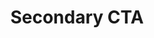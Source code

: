 ---
title: Secondary CTA
category: Marketing
paid: false
isActive: true
ltr: {"vue":{"vueCss":[{"label":"App.vue","code":"<template>\n  <section class=\"cta-secondary\">\n    <div class=\"cta-cover\"></div>\n    <div class=\"cta-container\">\n      <div class=\"cta-details\">\n        <h3>\n          build your websites with <span>high performance</span>\n        </h3>\n        <p>\n          Nam erat risus, sodales sit amet lobortis ut, finibus eget metus. Cras aliquam ante ut tortor posuere feugiat.\n          Duis sodales nisi id porta lacinia.\n        </p>\n        <a class=\"cta-btn\" href=\"javascript:void()\">\n          Try it out\n          <svg xmlns=\"http://www.w3.org/2000/svg\" fill=\"none\" viewBox=\"0 0 24 24\" stroke=\"currentColor\">\n            <path strokeLinecap=\"round\" strokeLinejoin=\"round\" strokeWidth={2} d=\"M13 7l5 5m0 0l-5 5m5-5H6\" />\n          </svg>\n        </a>\n      </div>\n      <div class=\"cta-image\">\n        <img src=\"https://i.postimg.cc/kgd4WhyS/container.png\" alt=\"\" />\n      </div>\n    </div>\n  </section>\n</template>"},{"label":"style.css","code":".cta-secondary {\n  position: relative;\n  max-width: 1280px;\n  margin-left: auto;\n  margin-right: auto;\n  padding: 1rem;\n}\n\n@media (min-width: 640px) {\n  .cta-secondary {\n    padding-left: 2rem;\n    padding-right: 2rem;\n  }\n}\n\n.cta-secondary .cta-cover {\n  position: absolute;\n  top: 0px;\n  left: 0px;\n  width: 100%;\n  height: 100%;\n  background-color: #FFF;\n  opacity: 0.4;\n  background-image: url(\"data:image/svg+xml,%3Csvg xmlns='http://www.w3.org/2000/svg' width='100' height='100' viewBox='0 0 100 100'%3E%3Cg fillRule='evenodd'%3E%3Cg fill='%23e5e7eb' fill-opacity='0.4'%3E%3Cpath opacity='.5' d='M96 95h4v1h-4v4h-1v-4h-9v4h-1v-4h-9v4h-1v-4h-9v4h-1v-4h-9v4h-1v-4h-9v4h-1v-4h-9v4h-1v-4h-9v4h-1v-4h-9v4h-1v-4H0v-1h15v-9H0v-1h15v-9H0v-1h15v-9H0v-1h15v-9H0v-1h15v-9H0v-1h15v-9H0v-1h15v-9H0v-1h15v-9H0v-1h15V0h1v15h9V0h1v15h9V0h1v15h9V0h1v15h9V0h1v15h9V0h1v15h9V0h1v15h9V0h1v15h9V0h1v15h4v1h-4v9h4v1h-4v9h4v1h-4v9h4v1h-4v9h4v1h-4v9h4v1h-4v9h4v1h-4v9h4v1h-4v9zm-1 0v-9h-9v9h9zm-10 0v-9h-9v9h9zm-10 0v-9h-9v9h9zm-10 0v-9h-9v9h9zm-10 0v-9h-9v9h9zm-10 0v-9h-9v9h9zm-10 0v-9h-9v9h9zm-10 0v-9h-9v9h9zm-9-10h9v-9h-9v9zm10 0h9v-9h-9v9zm10 0h9v-9h-9v9zm10 0h9v-9h-9v9zm10 0h9v-9h-9v9zm10 0h9v-9h-9v9zm10 0h9v-9h-9v9zm10 0h9v-9h-9v9zm9-10v-9h-9v9h9zm-10 0v-9h-9v9h9zm-10 0v-9h-9v9h9zm-10 0v-9h-9v9h9zm-10 0v-9h-9v9h9zm-10 0v-9h-9v9h9zm-10 0v-9h-9v9h9zm-10 0v-9h-9v9h9zm-9-10h9v-9h-9v9zm10 0h9v-9h-9v9zm10 0h9v-9h-9v9zm10 0h9v-9h-9v9zm10 0h9v-9h-9v9zm10 0h9v-9h-9v9zm10 0h9v-9h-9v9zm10 0h9v-9h-9v9zm9-10v-9h-9v9h9zm-10 0v-9h-9v9h9zm-10 0v-9h-9v9h9zm-10 0v-9h-9v9h9zm-10 0v-9h-9v9h9zm-10 0v-9h-9v9h9zm-10 0v-9h-9v9h9zm-10 0v-9h-9v9h9zm-9-10h9v-9h-9v9zm10 0h9v-9h-9v9zm10 0h9v-9h-9v9zm10 0h9v-9h-9v9zm10 0h9v-9h-9v9zm10 0h9v-9h-9v9zm10 0h9v-9h-9v9zm10 0h9v-9h-9v9zm9-10v-9h-9v9h9zm-10 0v-9h-9v9h9zm-10 0v-9h-9v9h9zm-10 0v-9h-9v9h9zm-10 0v-9h-9v9h9zm-10 0v-9h-9v9h9zm-10 0v-9h-9v9h9zm-10 0v-9h-9v9h9zm-9-10h9v-9h-9v9zm10 0h9v-9h-9v9zm10 0h9v-9h-9v9zm10 0h9v-9h-9v9zm10 0h9v-9h-9v9zm10 0h9v-9h-9v9zm10 0h9v-9h-9v9zm10 0h9v-9h-9v9z'/%3E%3Cpath d='M6 5V0H5v5H0v1h5v94h1V6h94V5H6z'/%3E%3C/g%3E%3C/g%3E%3C/svg%3E\");\n}\n\n.cta-secondary .cta-container {\n  position: relative;\n  z-index: 10;\n  gap: 1.25rem;\n}\n\n@media (min-width: 1024px) {\n  .cta-secondary .cta-container {\n    display: flex;\n    align-items: center;\n  }\n}\n\n.cta-secondary .cta-container .cta-details {\n  flex: 1;\n  max-width: 32rem;\n  padding-top: 1.25rem;\n  padding-bottom: 1.25rem;\n}\n\n@media (min-width: 640px) {\n  .cta-secondary .cta-container .cta-details {\n    margin-left: auto;\n    margin-right: auto;\n    text-align: center;\n  }\n}\n\n@media (min-width: 1024px) {\n  .cta-secondary .cta-container .cta-details {\n    max-width: max-content;\n    text-align: left;\n  }\n}\n\n.cta-secondary .cta-container .cta-details h3 {\n  font-size: 1.875rem;\n  line-height: 2.25rem;\n  color: #1f2937;\n  font-weight: 600;\n}\n\n.cta-secondary .cta-container .cta-details h3 span {\n  color: #4f46e5;\n}\n\n@media (min-width: 768px) {\n  .cta-secondary .cta-container .cta-details h3 {\n    font-size: 2.25rem;\n    line-height: 2.5rem;\n  }\n}\n\n.cta-secondary .cta-container .cta-details p {\n  color: #6b7280;\n  line-height: 1.625;\n  margin-top: 0.75rem;\n}\n\n.cta-secondary .cta-container .cta-details .cta-btn {\n  margin-top: 1.25rem;\n  padding: 0.5rem 1rem 0.5rem 1rem;\n  color: #4f46e5;\n  background-color: #eef2ff;\n  font-weight: 500;\n  border-radius: 999px;\n  display: inline-flex;\n  align-items: center;\n}\n\n.cta-secondary .cta-container .cta-details .cta-btn svg {\n  width: 1.5rem;\n  height: 1.5rem;\n  margin-left: 0.25rem;\n  transition-duration: 150ms;\n}\n\n.cta-secondary .cta-container .cta-image {\n  flex: 1;\n  margin-top: 1.25rem;\n  margin-left: auto;\n  margin-right: auto;\n}\n\n@media (min-width: 640px) {\n  .cta-secondary .cta-container .cta-image {\n    width: 75%;\n  }\n}\n\n@media (min-width: 1024px) {\n  .cta-secondary .cta-container .cta-image {\n    margin-top: 0px;\n    width: auto;\n  }\n}\n\n.cta-secondary .cta-container .cta-image img {\n  width: 100%;\n}"}],"vueTail":[{"label":"App.vue","code":"<template>\n  <section class=\"cta-sec relative max-w-screen-xl mx-auto py-4 px-4 sm:px-8\">\n    <div class=\"absolute top-0 left-0 w-full h-full bg-white opacity-40\"></div>\n    <div class=\"relative z-10 gap-5 items-center lg:flex\">\n      <div class=\"flex-1 max-w-lg py-5 sm:mx-auto sm:text-center lg:max-w-max lg:text-left\">\n        <h3 class=\"text-3xl text-gray-800 font-semibold md:text-4xl\">\n          build your websites with <span class=\"text-indigo-600\">high performance</span>\n        </h3>\n        <p class=\"text-gray-500 leading-relaxed mt-3\">\n          Nam erat risus, sodales sit amet lobortis ut, finibus eget metus. Cras aliquam ante ut tortor posuere feugiat.\n          Duis sodales nisi id porta lacinia.\n        </p>\n        <a class=\"mt-5 px-4 py-2 text-indigo-600 font-medium bg-indigo-50 rounded-full inline-flex items-center\"\n          href=\"javascript:void()\">\n          Try it out\n          <svg xmlns=\"http://www.w3.org/2000/svg\" class=\"h-6 w-6 ml-1 duration-150\" fill=\"none\" viewBox=\"0 0 24 24\"\n            stroke=\"currentColor\">\n            <path strokeLinecap=\"round\" strokeLinejoin=\"round\" strokeWidth={2} d=\"M13 7l5 5m0 0l-5 5m5-5H6\" />\n          </svg>\n        </a>\n      </div>\n      <div class=\"flex-1 mt-5 mx-auto sm:w-9/12 lg:mt-0 lg:w-auto\">\n        <img src=\"https://i.postimg.cc/kgd4WhyS/container.png\" alt=\"\" class=\"w-full\" />\n      </div>\n    </div>\n  </section>\n</template>\n\n<style scoped>\n.cta-sec {\n  background-image: url(\"data:image/svg+xml,%3Csvg xmlns='http://www.w3.org/2000/svg' width='100' height='100' viewBox='0 0 100 100'%3E%3Cg fillRule='evenodd'%3E%3Cg fill='%23e5e7eb' fill-opacity='0.4'%3E%3Cpath opacity='.5' d='M96 95h4v1h-4v4h-1v-4h-9v4h-1v-4h-9v4h-1v-4h-9v4h-1v-4h-9v4h-1v-4h-9v4h-1v-4h-9v4h-1v-4h-9v4h-1v-4h-9v4h-1v-4H0v-1h15v-9H0v-1h15v-9H0v-1h15v-9H0v-1h15v-9H0v-1h15v-9H0v-1h15v-9H0v-1h15v-9H0v-1h15v-9H0v-1h15V0h1v15h9V0h1v15h9V0h1v15h9V0h1v15h9V0h1v15h9V0h1v15h9V0h1v15h9V0h1v15h9V0h1v15h4v1h-4v9h4v1h-4v9h4v1h-4v9h4v1h-4v9h4v1h-4v9h4v1h-4v9h4v1h-4v9h4v1h-4v9zm-1 0v-9h-9v9h9zm-10 0v-9h-9v9h9zm-10 0v-9h-9v9h9zm-10 0v-9h-9v9h9zm-10 0v-9h-9v9h9zm-10 0v-9h-9v9h9zm-10 0v-9h-9v9h9zm-10 0v-9h-9v9h9zm-9-10h9v-9h-9v9zm10 0h9v-9h-9v9zm10 0h9v-9h-9v9zm10 0h9v-9h-9v9zm10 0h9v-9h-9v9zm10 0h9v-9h-9v9zm10 0h9v-9h-9v9zm10 0h9v-9h-9v9zm9-10v-9h-9v9h9zm-10 0v-9h-9v9h9zm-10 0v-9h-9v9h9zm-10 0v-9h-9v9h9zm-10 0v-9h-9v9h9zm-10 0v-9h-9v9h9zm-10 0v-9h-9v9h9zm-10 0v-9h-9v9h9zm-9-10h9v-9h-9v9zm10 0h9v-9h-9v9zm10 0h9v-9h-9v9zm10 0h9v-9h-9v9zm10 0h9v-9h-9v9zm10 0h9v-9h-9v9zm10 0h9v-9h-9v9zm10 0h9v-9h-9v9zm9-10v-9h-9v9h9zm-10 0v-9h-9v9h9zm-10 0v-9h-9v9h9zm-10 0v-9h-9v9h9zm-10 0v-9h-9v9h9zm-10 0v-9h-9v9h9zm-10 0v-9h-9v9h9zm-10 0v-9h-9v9h9zm-9-10h9v-9h-9v9zm10 0h9v-9h-9v9zm10 0h9v-9h-9v9zm10 0h9v-9h-9v9zm10 0h9v-9h-9v9zm10 0h9v-9h-9v9zm10 0h9v-9h-9v9zm10 0h9v-9h-9v9zm9-10v-9h-9v9h9zm-10 0v-9h-9v9h9zm-10 0v-9h-9v9h9zm-10 0v-9h-9v9h9zm-10 0v-9h-9v9h9zm-10 0v-9h-9v9h9zm-10 0v-9h-9v9h9zm-10 0v-9h-9v9h9zm-9-10h9v-9h-9v9zm10 0h9v-9h-9v9zm10 0h9v-9h-9v9zm10 0h9v-9h-9v9zm10 0h9v-9h-9v9zm10 0h9v-9h-9v9zm10 0h9v-9h-9v9zm10 0h9v-9h-9v9z'/%3E%3Cpath d='M6 5V0H5v5H0v1h5v94h1V6h94V5H6z'/%3E%3C/g%3E%3C/g%3E%3C/svg%3E\");\n}\n</style>"}]},"preview":"function App() {\n    return (\n        <section className=\"relative max-w-screen-xl px-4 py-4 mx-auto cta-sec md:px-8\">\n            <div className=\"absolute top-0 left-0 w-full h-full bg-white opacity-40\"></div>\n            <div className=\"relative z-10 items-center gap-5 lg:flex\">\n                <div className=\"flex-1 max-w-lg py-5 sm:mx-auto sm:text-center lg:max-w-max lg:text-left\">\n                    <h3 className=\"text-3xl font-semibold text-gray-800 md:text-4xl\">\n                        build your websites with <span className=\"text-indigo-600\">high performance</span>\n                    </h3>\n                    <p className=\"mt-3 leading-relaxed text-gray-500\">\n                        Nam erat risus, sodales sit amet lobortis ut, finibus eget metus. Cras aliquam ante ut tortor posuere feugiat. Duis sodales nisi id porta lacinia.\n                    </p>\n                    <a\n                        className=\"inline-flex items-center px-4 py-2 mt-5 font-medium text-indigo-600 rounded-full bg-indigo-50\"\n                        href=\"javascript:void()\">\n                        Try it out\n                        <svg xmlns=\"http://www.w3.org/2000/svg\" className=\"w-6 h-6 ml-1 duration-150\" fill=\"none\" viewBox=\"0 0 24 24\" stroke=\"currentColor\">\n                        <path strokeLinecap=\"round\" strokeLinejoin=\"round\" strokeWidth={2} d=\"M13 7l5 5m0 0l-5 5m5-5H6\" />\n                        </svg>\n                    </a>\n                </div>\n                <div className=\"flex-1 mx-auto mt-5 sm:w-9/12 lg:mt-0 lg:w-auto\">\n                    <img \n                        src=\"https://i.postimg.cc/kgd4WhyS/container.png\" \n                        alt=\"\" \n                        className=\"w-full\" \n                    />\n                </div>\n            </div>\n        </section>\n    )\n}\n","react":{"jsxCss":[{"label":"App.jsx","code":"export default () => {\n    return (\n        <section className=\"cta-secondary\">\n            <div className=\"cta-cover\"></div>\n            <div className=\"cta-container\">\n                <div className=\"cta-details\">\n                    <h3>\n                        build your websites with <span>high performance</span>\n                    </h3>\n                    <p>\n                        Nam erat risus, sodales sit amet lobortis ut, finibus eget metus. Cras aliquam ante ut tortor posuere feugiat. Duis sodales nisi id porta lacinia.\n                    </p>\n                    <a\n                        className=\"cta-btn\"\n                        href=\"javascript:void()\">\n                        Try it out\n                        <svg xmlns=\"http://www.w3.org/2000/svg\" fill=\"none\" viewBox=\"0 0 24 24\" stroke=\"currentColor\">\n                            <path strokeLinecap=\"round\" strokeLinejoin=\"round\" strokeWidth={2} d=\"M13 7l5 5m0 0l-5 5m5-5H6\" />\n                        </svg>\n                    </a>\n                </div>\n                <div className=\"cta-image\">\n                    <img \n                        src=\"https://i.postimg.cc/kgd4WhyS/container.png\" \n                        alt=\"\" \n                    />\n                </div>\n            </div>\n        </section>\n    )\n}\n"},{"label":"style.css","code":".cta-secondary {\n  position: relative;\n  max-width: 1280px;\n  margin-left: auto;\n  margin-right: auto;\n  padding: 1rem;\n}\n@media (min-width: 640px) {\n  .cta-secondary {\n    padding-left: 2rem;\n    padding-right: 2rem;\n  }\n}\n.cta-secondary .cta-cover {\n  position: absolute;\n  top: 0px;\n  left: 0px;\n  width: 100%;\n  height: 100%;\n  background-color: #FFF;\n  opacity: 0.4;\n  background-image: url(\"data:image/svg+xml,%3Csvg xmlns='http://www.w3.org/2000/svg' width='100' height='100' viewBox='0 0 100 100'%3E%3Cg fillRule='evenodd'%3E%3Cg fill='%23e5e7eb' fill-opacity='0.4'%3E%3Cpath opacity='.5' d='M96 95h4v1h-4v4h-1v-4h-9v4h-1v-4h-9v4h-1v-4h-9v4h-1v-4h-9v4h-1v-4h-9v4h-1v-4h-9v4h-1v-4h-9v4h-1v-4h-9v4h-1v-4H0v-1h15v-9H0v-1h15v-9H0v-1h15v-9H0v-1h15v-9H0v-1h15v-9H0v-1h15v-9H0v-1h15v-9H0v-1h15v-9H0v-1h15V0h1v15h9V0h1v15h9V0h1v15h9V0h1v15h9V0h1v15h9V0h1v15h9V0h1v15h9V0h1v15h9V0h1v15h4v1h-4v9h4v1h-4v9h4v1h-4v9h4v1h-4v9h4v1h-4v9h4v1h-4v9h4v1h-4v9h4v1h-4v9zm-1 0v-9h-9v9h9zm-10 0v-9h-9v9h9zm-10 0v-9h-9v9h9zm-10 0v-9h-9v9h9zm-10 0v-9h-9v9h9zm-10 0v-9h-9v9h9zm-10 0v-9h-9v9h9zm-10 0v-9h-9v9h9zm-9-10h9v-9h-9v9zm10 0h9v-9h-9v9zm10 0h9v-9h-9v9zm10 0h9v-9h-9v9zm10 0h9v-9h-9v9zm10 0h9v-9h-9v9zm10 0h9v-9h-9v9zm10 0h9v-9h-9v9zm9-10v-9h-9v9h9zm-10 0v-9h-9v9h9zm-10 0v-9h-9v9h9zm-10 0v-9h-9v9h9zm-10 0v-9h-9v9h9zm-10 0v-9h-9v9h9zm-10 0v-9h-9v9h9zm-10 0v-9h-9v9h9zm-9-10h9v-9h-9v9zm10 0h9v-9h-9v9zm10 0h9v-9h-9v9zm10 0h9v-9h-9v9zm10 0h9v-9h-9v9zm10 0h9v-9h-9v9zm10 0h9v-9h-9v9zm10 0h9v-9h-9v9zm9-10v-9h-9v9h9zm-10 0v-9h-9v9h9zm-10 0v-9h-9v9h9zm-10 0v-9h-9v9h9zm-10 0v-9h-9v9h9zm-10 0v-9h-9v9h9zm-10 0v-9h-9v9h9zm-10 0v-9h-9v9h9zm-9-10h9v-9h-9v9zm10 0h9v-9h-9v9zm10 0h9v-9h-9v9zm10 0h9v-9h-9v9zm10 0h9v-9h-9v9zm10 0h9v-9h-9v9zm10 0h9v-9h-9v9zm10 0h9v-9h-9v9zm9-10v-9h-9v9h9zm-10 0v-9h-9v9h9zm-10 0v-9h-9v9h9zm-10 0v-9h-9v9h9zm-10 0v-9h-9v9h9zm-10 0v-9h-9v9h9zm-10 0v-9h-9v9h9zm-10 0v-9h-9v9h9zm-9-10h9v-9h-9v9zm10 0h9v-9h-9v9zm10 0h9v-9h-9v9zm10 0h9v-9h-9v9zm10 0h9v-9h-9v9zm10 0h9v-9h-9v9zm10 0h9v-9h-9v9zm10 0h9v-9h-9v9z'/%3E%3Cpath d='M6 5V0H5v5H0v1h5v94h1V6h94V5H6z'/%3E%3C/g%3E%3C/g%3E%3C/svg%3E\");\n}\n.cta-secondary .cta-container {\n  position: relative;\n  z-index: 10;\n  gap: 1.25rem;\n}\n@media (min-width: 1024px) {\n  .cta-secondary .cta-container {\n    display: flex;\n    align-items: center;\n  }\n}\n.cta-secondary .cta-container .cta-details {\n  flex: 1;\n  max-width: 32rem;\n  padding-top: 1.25rem;\n  padding-bottom: 1.25rem;\n}\n@media (min-width: 640px) {\n  .cta-secondary .cta-container .cta-details {\n    margin-left: auto;\n    margin-right: auto;\n    text-align: center;\n  }\n}\n@media (min-width: 1024px) {\n  .cta-secondary .cta-container .cta-details {\n    max-width: max-content;\n    text-align: left;\n  }\n}\n.cta-secondary .cta-container .cta-details h3 {\n  font-size: 1.875rem;\n  line-height: 2.25rem;\n  color: #1f2937;\n  font-weight: 600;\n}\n.cta-secondary .cta-container .cta-details h3 span {\n  color: #4f46e5;\n}\n@media (min-width: 768px) {\n  .cta-secondary .cta-container .cta-details h3 {\n    font-size: 2.25rem;\n    line-height: 2.5rem;\n  }\n}\n.cta-secondary .cta-container .cta-details p {\n  color: #6b7280;\n  line-height: 1.625;\n  margin-top: 0.75rem;\n}\n.cta-secondary .cta-container .cta-details .cta-btn {\n  margin-top: 1.25rem;\n  padding: 0.5rem 1rem 0.5rem 1rem;\n  color: #4f46e5;\n  background-color: #eef2ff;\n  font-weight: 500;\n  border-radius: 999px;\n  display: inline-flex;\n  align-items: center;\n}\n.cta-secondary .cta-container .cta-details .cta-btn svg {\n  width: 1.5rem;\n  height: 1.5rem;\n  margin-left: 0.25rem;\n  transition-duration: 150ms;\n}\n.cta-secondary .cta-container .cta-image {\n  flex: 1;\n  margin-top: 1.25rem;\n  margin-left: auto;\n  margin-right: auto;\n}\n@media (min-width: 640px) {\n  .cta-secondary .cta-container .cta-image {\n    width: 75%;\n  }\n}\n@media (min-width: 1024px) {\n  .cta-secondary .cta-container .cta-image {\n    margin-top: 0px;\n    width: auto;\n  }\n}\n.cta-secondary .cta-container .cta-image img {\n  width: 100%;\n}\n"}],"jsxTail":[{"code":"export default () => {\n    return (\n        <section className=\"cta-sec relative max-w-screen-xl mx-auto py-4 px-4 md:px-8\">\n            <div className=\"absolute top-0 left-0 w-full h-full bg-white opacity-40\"></div>\n            <div className=\"relative z-10 gap-5 items-center lg:flex\">\n                <div className=\"flex-1 max-w-lg py-5 sm:mx-auto sm:text-center lg:max-w-max lg:text-left\">\n                    <h3 className=\"text-3xl text-gray-800 font-semibold md:text-4xl\">\n                        build your websites with <span className=\"text-indigo-600\">high performance</span>\n                    </h3>\n                    <p className=\"text-gray-500 leading-relaxed mt-3\">\n                        Nam erat risus, sodales sit amet lobortis ut, finibus eget metus. Cras aliquam ante ut tortor posuere feugiat. Duis sodales nisi id porta lacinia.\n                    </p>\n                    <a\n                        className=\"mt-5 px-4 py-2 text-indigo-600 font-medium bg-indigo-50 rounded-full inline-flex items-center\"\n                        href=\"javascript:void()\">\n                        Try it out\n                        <svg xmlns=\"http://www.w3.org/2000/svg\" className=\"h-6 w-6 ml-1 duration-150\" fill=\"none\" viewBox=\"0 0 24 24\" stroke=\"currentColor\">\n                        <path strokeLinecap=\"round\" strokeLinejoin=\"round\" strokeWidth={2} d=\"M13 7l5 5m0 0l-5 5m5-5H6\" />\n                        </svg>\n                    </a>\n                </div>\n                <div className=\"flex-1 mt-5 mx-auto sm:w-9/12 lg:mt-0 lg:w-auto\">\n                    <img \n                        src=\"https://i.postimg.cc/kgd4WhyS/container.png\" \n                        alt=\"\" \n                        className=\"w-full\" \n                    />\n                </div>\n            </div>\n\n            <style jsx>{`\n                .cta-sec {\n                    background-image: url(\"data:image/svg+xml,%3Csvg xmlns='http://www.w3.org/2000/svg' width='100' height='100' viewBox='0 0 100 100'%3E%3Cg fillRule='evenodd'%3E%3Cg fill='%23e5e7eb' fill-opacity='0.4'%3E%3Cpath opacity='.5' d='M96 95h4v1h-4v4h-1v-4h-9v4h-1v-4h-9v4h-1v-4h-9v4h-1v-4h-9v4h-1v-4h-9v4h-1v-4h-9v4h-1v-4h-9v4h-1v-4h-9v4h-1v-4H0v-1h15v-9H0v-1h15v-9H0v-1h15v-9H0v-1h15v-9H0v-1h15v-9H0v-1h15v-9H0v-1h15v-9H0v-1h15v-9H0v-1h15V0h1v15h9V0h1v15h9V0h1v15h9V0h1v15h9V0h1v15h9V0h1v15h9V0h1v15h9V0h1v15h9V0h1v15h4v1h-4v9h4v1h-4v9h4v1h-4v9h4v1h-4v9h4v1h-4v9h4v1h-4v9h4v1h-4v9h4v1h-4v9zm-1 0v-9h-9v9h9zm-10 0v-9h-9v9h9zm-10 0v-9h-9v9h9zm-10 0v-9h-9v9h9zm-10 0v-9h-9v9h9zm-10 0v-9h-9v9h9zm-10 0v-9h-9v9h9zm-10 0v-9h-9v9h9zm-9-10h9v-9h-9v9zm10 0h9v-9h-9v9zm10 0h9v-9h-9v9zm10 0h9v-9h-9v9zm10 0h9v-9h-9v9zm10 0h9v-9h-9v9zm10 0h9v-9h-9v9zm10 0h9v-9h-9v9zm9-10v-9h-9v9h9zm-10 0v-9h-9v9h9zm-10 0v-9h-9v9h9zm-10 0v-9h-9v9h9zm-10 0v-9h-9v9h9zm-10 0v-9h-9v9h9zm-10 0v-9h-9v9h9zm-10 0v-9h-9v9h9zm-9-10h9v-9h-9v9zm10 0h9v-9h-9v9zm10 0h9v-9h-9v9zm10 0h9v-9h-9v9zm10 0h9v-9h-9v9zm10 0h9v-9h-9v9zm10 0h9v-9h-9v9zm10 0h9v-9h-9v9zm9-10v-9h-9v9h9zm-10 0v-9h-9v9h9zm-10 0v-9h-9v9h9zm-10 0v-9h-9v9h9zm-10 0v-9h-9v9h9zm-10 0v-9h-9v9h9zm-10 0v-9h-9v9h9zm-10 0v-9h-9v9h9zm-9-10h9v-9h-9v9zm10 0h9v-9h-9v9zm10 0h9v-9h-9v9zm10 0h9v-9h-9v9zm10 0h9v-9h-9v9zm10 0h9v-9h-9v9zm10 0h9v-9h-9v9zm10 0h9v-9h-9v9zm9-10v-9h-9v9h9zm-10 0v-9h-9v9h9zm-10 0v-9h-9v9h9zm-10 0v-9h-9v9h9zm-10 0v-9h-9v9h9zm-10 0v-9h-9v9h9zm-10 0v-9h-9v9h9zm-10 0v-9h-9v9h9zm-9-10h9v-9h-9v9zm10 0h9v-9h-9v9zm10 0h9v-9h-9v9zm10 0h9v-9h-9v9zm10 0h9v-9h-9v9zm10 0h9v-9h-9v9zm10 0h9v-9h-9v9zm10 0h9v-9h-9v9z'/%3E%3Cpath d='M6 5V0H5v5H0v1h5v94h1V6h94V5H6z'/%3E%3C/g%3E%3C/g%3E%3C/svg%3E\");\n                }\n            `}</style>\n        </section>\n    )\n}\n","label":"App.jsx"}]}}
rtl: {"react":{"jsxCss":[{"label":"App.jsx","code":"export default () => {\n    return (\n        <section className=\"cta-secondary\">\n            <div className=\"cta-cover\"></div>\n            <div className=\"cta-container\">\n                <div className=\"cta-details\">\n                    <h3>\n                        بناء مواقع الويب الخاصة بك <span>بأداء عالٍ</span>\n                    </h3>\n                    <p>\n                        هناك حقيقة مثبتة منذ زمن طويل وهي أن المحتوى المقروء لصفحة ما سيلهي القارئ عن التركيز على الشكل الخارجي للنص أو شكل توضع الفقرات في الصفحة التي يقرأها. الهدف من استخدام.\n                    </p>\n                    <a\n                        className=\"cta-btn\"\n                        href=\"javascript:void()\">\n                        جرب اﻵن\n                        <svg xmlns=\"http://www.w3.org/2000/svg\" viewBox=\"0 0 20 20\" fill=\"currentColor\">\n                            <path fillRule=\"evenodd\" d=\"M9.707 14.707a1 1 0 01-1.414 0l-4-4a1 1 0 010-1.414l4-4a1 1 0 011.414 1.414L7.414 9H15a1 1 0 110 2H7.414l2.293 2.293a1 1 0 010 1.414z\" clipRule=\"evenodd\" />\n                        </svg>\n                    </a>\n                </div>\n                <div className=\"cta-image\">\n                    <img \n                        src=\"https://i.postimg.cc/kgd4WhyS/container.png\" \n                        alt=\"\" \n                    />\n                </div>\n            </div>\n        </section>\n    )\n}"},{"label":"style.css","code":".cta-secondary {\n  position: relative;\n  max-width: 1280px;\n  margin-left: auto;\n  margin-right: auto;\n  padding: 1rem;\n}\n@media (min-width: 640px) {\n  .cta-secondary {\n    padding-left: 2rem;\n    padding-right: 2rem;\n  }\n}\n.cta-secondary .cta-cover {\n  position: absolute;\n  top: 0px;\n  left: 0px;\n  width: 100%;\n  height: 100%;\n  background-color: #FFF;\n  opacity: 0.4;\n  background-image: url(\"data:image/svg+xml,%3Csvg xmlns='http://www.w3.org/2000/svg' width='100' height='100' viewBox='0 0 100 100'%3E%3Cg fillRule='evenodd'%3E%3Cg fill='%23e5e7eb' fill-opacity='0.4'%3E%3Cpath opacity='.5' d='M96 95h4v1h-4v4h-1v-4h-9v4h-1v-4h-9v4h-1v-4h-9v4h-1v-4h-9v4h-1v-4h-9v4h-1v-4h-9v4h-1v-4h-9v4h-1v-4h-9v4h-1v-4H0v-1h15v-9H0v-1h15v-9H0v-1h15v-9H0v-1h15v-9H0v-1h15v-9H0v-1h15v-9H0v-1h15v-9H0v-1h15v-9H0v-1h15V0h1v15h9V0h1v15h9V0h1v15h9V0h1v15h9V0h1v15h9V0h1v15h9V0h1v15h9V0h1v15h9V0h1v15h4v1h-4v9h4v1h-4v9h4v1h-4v9h4v1h-4v9h4v1h-4v9h4v1h-4v9h4v1h-4v9h4v1h-4v9zm-1 0v-9h-9v9h9zm-10 0v-9h-9v9h9zm-10 0v-9h-9v9h9zm-10 0v-9h-9v9h9zm-10 0v-9h-9v9h9zm-10 0v-9h-9v9h9zm-10 0v-9h-9v9h9zm-10 0v-9h-9v9h9zm-9-10h9v-9h-9v9zm10 0h9v-9h-9v9zm10 0h9v-9h-9v9zm10 0h9v-9h-9v9zm10 0h9v-9h-9v9zm10 0h9v-9h-9v9zm10 0h9v-9h-9v9zm10 0h9v-9h-9v9zm9-10v-9h-9v9h9zm-10 0v-9h-9v9h9zm-10 0v-9h-9v9h9zm-10 0v-9h-9v9h9zm-10 0v-9h-9v9h9zm-10 0v-9h-9v9h9zm-10 0v-9h-9v9h9zm-10 0v-9h-9v9h9zm-9-10h9v-9h-9v9zm10 0h9v-9h-9v9zm10 0h9v-9h-9v9zm10 0h9v-9h-9v9zm10 0h9v-9h-9v9zm10 0h9v-9h-9v9zm10 0h9v-9h-9v9zm10 0h9v-9h-9v9zm9-10v-9h-9v9h9zm-10 0v-9h-9v9h9zm-10 0v-9h-9v9h9zm-10 0v-9h-9v9h9zm-10 0v-9h-9v9h9zm-10 0v-9h-9v9h9zm-10 0v-9h-9v9h9zm-10 0v-9h-9v9h9zm-9-10h9v-9h-9v9zm10 0h9v-9h-9v9zm10 0h9v-9h-9v9zm10 0h9v-9h-9v9zm10 0h9v-9h-9v9zm10 0h9v-9h-9v9zm10 0h9v-9h-9v9zm10 0h9v-9h-9v9zm9-10v-9h-9v9h9zm-10 0v-9h-9v9h9zm-10 0v-9h-9v9h9zm-10 0v-9h-9v9h9zm-10 0v-9h-9v9h9zm-10 0v-9h-9v9h9zm-10 0v-9h-9v9h9zm-10 0v-9h-9v9h9zm-9-10h9v-9h-9v9zm10 0h9v-9h-9v9zm10 0h9v-9h-9v9zm10 0h9v-9h-9v9zm10 0h9v-9h-9v9zm10 0h9v-9h-9v9zm10 0h9v-9h-9v9zm10 0h9v-9h-9v9z'/%3E%3Cpath d='M6 5V0H5v5H0v1h5v94h1V6h94V5H6z'/%3E%3C/g%3E%3C/g%3E%3C/svg%3E\");\n}\n.cta-secondary .cta-container {\n  position: relative;\n  z-index: 10;\n  gap: 1.25rem;\n}\n@media (min-width: 1024px) {\n  .cta-secondary .cta-container {\n    display: flex;\n    align-items: center;\n  }\n}\n.cta-secondary .cta-container .cta-details {\n  flex: 1;\n  max-width: 32rem;\n  padding-top: 1.25rem;\n  padding-bottom: 1.25rem;\n}\n@media (min-width: 640px) {\n  .cta-secondary .cta-container .cta-details {\n    margin-left: auto;\n    margin-right: auto;\n    text-align: center;\n  }\n}\n@media (min-width: 1024px) {\n  .cta-secondary .cta-container .cta-details {\n    max-width: max-content;\n    text-align: right;\n  }\n}\n.cta-secondary .cta-container .cta-details h3 {\n  font-size: 1.875rem;\n  line-height: 2.25rem;\n  color: #1f2937;\n  font-weight: 600;\n}\n.cta-secondary .cta-container .cta-details h3 span {\n  color: #4f46e5;\n}\n@media (min-width: 768px) {\n  .cta-secondary .cta-container .cta-details h3 {\n    font-size: 2.25rem;\n    line-height: 2.5rem;\n  }\n}\n.cta-secondary .cta-container .cta-details p {\n  color: #6b7280;\n  line-height: 1.625;\n  margin-top: 0.75rem;\n}\n.cta-secondary .cta-container .cta-details .cta-btn {\n  margin-top: 1.25rem;\n  padding: 0.5rem 1rem 0.5rem 1rem;\n  color: #4f46e5;\n  background-color: #eef2ff;\n  font-weight: 500;\n  border-radius: 999px;\n  display: inline-flex;\n  align-items: center;\n}\n.cta-secondary .cta-container .cta-details .cta-btn svg {\n  width: 1.5rem;\n  height: 1.5rem;\n  margin-right: 0.25rem;\n  transition-duration: 150ms;\n}\n.cta-secondary .cta-container .cta-image {\n  flex: 1;\n  margin-top: 1.25rem;\n  margin-left: auto;\n  margin-right: auto;\n}\n@media (min-width: 640px) {\n  .cta-secondary .cta-container .cta-image {\n    width: 75%;\n  }\n}\n@media (min-width: 1024px) {\n  .cta-secondary .cta-container .cta-image {\n    margin-top: 0px;\n    width: auto;\n  }\n}\n.cta-secondary .cta-container .cta-image img {\n  width: 100%;\n}"}],"jsxTail":[{"code":"export default () => {\n    return (\n        <section className=\"cta-sec relative max-w-screen-xl mx-auto py-4 px-4 md:px-8\">\n            <div className=\"absolute top-0 left-0 w-full h-full bg-white opacity-40\"></div>\n            <div className=\"relative z-10 gap-5 items-center lg:flex\">\n                <div className=\"flex-1 max-w-lg py-5 sm:mx-auto sm:text-center lg:max-w-max lg:text-right\">\n                    <h3 className=\"text-3xl text-gray-800 font-semibold md:text-4xl\">\n                        بناء مواقع الويب الخاصة بك <span className=\"text-indigo-600\">بأداء عالٍ</span>\n                    </h3>\n                    <p className=\"text-gray-500 leading-relaxed mt-3\">\n                        هناك حقيقة مثبتة منذ زمن طويل وهي أن المحتوى المقروء لصفحة ما سيلهي القارئ عن التركيز على الشكل الخارجي للنص أو شكل توضع الفقرات في الصفحة التي يقرأها. الهدف من استخدام Lorem Ipsum.\n                    </p>\n                    <a\n                        className=\"mt-5 px-4 py-2 text-indigo-600 font-medium bg-indigo-50 rounded-full inline-flex items-center\"\n                        href=\"javascript:void()\">\n                        جرب اﻵن\n                        <svg xmlns=\"http://www.w3.org/2000/svg\" class=\"h-6 w-6 mr-1 duration-150\" viewBox=\"0 0 20 20\" fill=\"currentColor\">\n                            <path fillRule=\"evenodd\" d=\"M9.707 14.707a1 1 0 01-1.414 0l-4-4a1 1 0 010-1.414l4-4a1 1 0 011.414 1.414L7.414 9H15a1 1 0 110 2H7.414l2.293 2.293a1 1 0 010 1.414z\" clipRule=\"evenodd\" />\n                        </svg>\n                    </a>\n                </div>\n                <div className=\"flex-1 mt-5 mx-auto sm:w-9/12 lg:mt-0 lg:w-auto\">\n                    <img \n                        src=\"https://i.postimg.cc/kgd4WhyS/container.png\" \n                        alt=\"\" \n                        className=\"w-full\" \n                    />\n                </div>\n            </div>\n        </section>\n    )\n}","label":"App.jsx"}]},"vue":{"vueCss":[],"vueTail":[]},"preview":"function App() {\n    return (\n        <section className=\"cta-sec relative max-w-screen-xl mx-auto py-4 px-4 md:px-8\">\n            <div className=\"absolute top-0 left-0 w-full h-full bg-white opacity-40\"></div>\n            <div className=\"relative z-10 gap-5 items-center lg:flex\">\n                <div className=\"flex-1 max-w-lg py-5 sm:mx-auto sm:text-center lg:max-w-max lg:text-right\">\n                    <h3 className=\"text-3xl text-gray-800 font-semibold md:text-4xl\">\n                        بناء مواقع الويب الخاصة بك <span className=\"text-indigo-600\">بأداء عالٍ</span>\n                    </h3>\n                    <p className=\"text-gray-500 leading-relaxed mt-3\">\n                        هناك حقيقة مثبتة منذ زمن طويل وهي أن المحتوى المقروء لصفحة ما سيلهي القارئ عن التركيز على الشكل الخارجي للنص أو شكل توضع الفقرات في الصفحة التي يقرأها. الهدف من استخدام Lorem Ipsum.\n                    </p>\n                    <a\n                        className=\"mt-5 px-4 py-2 text-indigo-600 font-medium bg-indigo-50 rounded-full inline-flex items-center\"\n                        href=\"javascript:void()\">\n                        تجربة هذا\n                        <svg xmlns=\"http://www.w3.org/2000/svg\" class=\"h-6 w-6 mr-1 duration-150\" viewBox=\"0 0 20 20\" fill=\"currentColor\">\n                            <path fillRule=\"evenodd\" d=\"M9.707 14.707a1 1 0 01-1.414 0l-4-4a1 1 0 010-1.414l4-4a1 1 0 011.414 1.414L7.414 9H15a1 1 0 110 2H7.414l2.293 2.293a1 1 0 010 1.414z\" clipRule=\"evenodd\" />\n                        </svg>\n                    </a>\n                </div>\n                <div className=\"flex-1 mt-5 mx-auto sm:w-9/12 lg:mt-0 lg:w-auto\">\n                    <img \n                        src=\"https://i.postimg.cc/kgd4WhyS/container.png\" \n                        alt=\"\" \n                        className=\"w-full\" \n                    />\n                </div>\n            </div>\n        </section>\n    )\n}\n"}
slug: /cta-sections
id: 56340570-c75d-42da-83f9-1342b0427082
created_at: 2
---